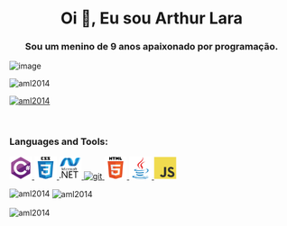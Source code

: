 <h1 align="center">Oi 👋, Eu sou Arthur Lara</h1>
<h3 align="center">Sou um menino de 9 anos apaixonado por programação.</h3>

![image](https://user-images.githubusercontent.com/93051043/140668599-1fd0d228-fa1e-42e2-a851-e55a70768f52.png)


<p align="left"> <img src="https://komarev.com/ghpvc/?username=aml2014&label=Profile%20views&color=0e75b6&style=flat" alt="aml2014" /> </p>

<p align="left"> <a href="https://github.com/ryo-ma/github-profile-trophy"><img src="https://github-profile-trophy.vercel.app/?username=aml2014" alt="aml2014" /></a> </p>

<p align="left"> <a href="https://twitter.com/" target="blank"><img src="https://img.shields.io/twitter/follow/?logo=twitter&style=for-the-badge" alt="" /></a> </p>


<h3 align="left">Languages and Tools:</h3>
<p align="left"> <a href="https://www.w3schools.com/cs/" target="_blank"> <img src="https://raw.githubusercontent.com/devicons/devicon/master/icons/csharp/csharp-original.svg" alt="csharp" width="40" height="40"/> </a> <a href="https://www.w3schools.com/css/" target="_blank"> <img src="https://raw.githubusercontent.com/devicons/devicon/master/icons/css3/css3-original-wordmark.svg" alt="css3" width="40" height="40"/> </a> <a href="https://dotnet.microsoft.com/" target="_blank"> <img src="https://raw.githubusercontent.com/devicons/devicon/master/icons/dot-net/dot-net-original-wordmark.svg" alt="dotnet" width="40" height="40"/> </a> <a href="https://git-scm.com/" target="_blank"> <img src="https://www.vectorlogo.zone/logos/git-scm/git-scm-icon.svg" alt="git" width="40" height="40"/> </a> <a href="https://www.w3.org/html/" target="_blank"> <img src="https://raw.githubusercontent.com/devicons/devicon/master/icons/html5/html5-original-wordmark.svg" alt="html5" width="40" height="40"/> </a> <a href="https://www.java.com" target="_blank"> <img src="https://raw.githubusercontent.com/devicons/devicon/master/icons/java/java-original.svg" alt="java" width="40" height="40"/> </a> <a href="https://developer.mozilla.org/en-US/docs/Web/JavaScript" target="_blank"> <img src="https://raw.githubusercontent.com/devicons/devicon/master/icons/javascript/javascript-original.svg" alt="javascript" width="40" height="40"/> </a> </p>

<p><img align="left" src="https://github-readme-stats.vercel.app/api/top-langs?username=aml2014&show_icons=true&locale=en&layout=compact" alt="aml2014" /></p>

<p>&nbsp;<img align="center" src="https://github-readme-stats.vercel.app/api?username=aml2014&show_icons=true&locale=en" alt="aml2014" /></p>

<p><img align="center" src="https://github-readme-streak-stats.herokuapp.com/?user=aml2014&" alt="aml2014" /></p>
